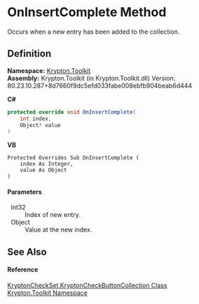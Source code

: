 # OnInsertComplete Method


Occurs when a new entry has been added to the collection.



## Definition
**Namespace:** <a href="79d2eac2-21f4-54ff-7552-b20c33c30600.md">Krypton.Toolkit</a>  
**Assembly:** Krypton.Toolkit (in Krypton.Toolkit.dll) Version: 80.23.10.287+8d7660f9dc5efd033fabe008ebfb904beab6d444

**C#**
``` C#
protected override void OnInsertComplete(
	int index,
	Object? value
)
```
**VB**
``` VB
Protected Overrides Sub OnInsertComplete ( 
	index As Integer,
	value As Object
)
```



#### Parameters
<dl><dt>  Int32</dt><dd>Index of new entry.</dd><dt>  Object</dt><dd>Value at the new index.</dd></dl>

## See Also


#### Reference
<a href="b3c27003-799f-5f18-3326-1f2ed0cef840.md">KryptonCheckSet.KryptonCheckButtonCollection Class</a>  
<a href="79d2eac2-21f4-54ff-7552-b20c33c30600.md">Krypton.Toolkit Namespace</a>  
